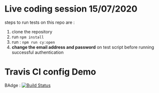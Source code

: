 # Live coding session 15/07/2020

steps to run tests on this repo are : 
1. clone the repository
2. run `npm install`
3. run : `npm run cy:open`
4. **change the email address and password** on test script before running successful authentication

# Travis CI config Demo 

BAdge : [![Build Status](https://travis-ci.com/wmedali/odyssey-tests.svg?branch=master)](https://travis-ci.com/wmedali/odyssey-tests)